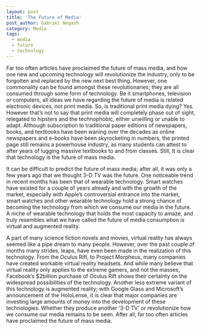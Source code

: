 ```yaml
---
layout: post
title: 'The Future of Media'
post_author: Gabriel Negash
category: Media
tags:
  - media
  - future
  - technology
---
```


Far too often articles have proclaimed the future of mass media, and how one new and upcoming technology will revolutionize the industry, only to be forgotten and replaced by the new next best thing. However, one commonality can be found amongst these revolutionaries; they are all consumed through some form of technology. Be it smartphones, television or computers, all ideas we have regarding the future of media is related electronic devices, not print media. So, is traditional print media dying? Yes. However that’s not to say that print media will completely phase out of sight, relegated to hipsters and the technophobic, either unwilling or unable to adapt. Although subscription to traditional paper editions of newspapers, books, and textbooks have been waning over the decades as online newspapers and e-books have been skyrocketing in numbers, the printed page still remains a powerhouse industry, as many students can attest to after years of lugging massive textbooks to and from classes. Still,  It is clear that technology is the future of mass media.

It can be difficult to predict the future of mass media; after all, it was only a few years ago that we thought 3-D TV was the future. One noticeable trend in recent months has been that of wearable technology. Smart watches have existed for a couple of years already and with the growth of the market, especially with Apple’s controversial entrance into the market, smart watches and other wearable technology hold a strong chance of becoming the technology from which we consume our media in the future.  A niche of wearable technology that holds the most capacity to amaze, and truly resembles what we have called the future of media consumption is virtual and augmented reality.

A part of many science fiction novels and movies, virtual reality has always seemed like a pipe dream to many people. However, over the past couple of months many strides, leaps, have even  been made in the realization of this technology. From the Oculus Rift, to Project Morpheus, many companies have created workable virtual reality headsets. And while many believe that virtual reality only applies to the extreme gamers, and not the masses, Facebook’s $2billion purchase of Oculus Rift shows their certainty on the widespread possibilities of the technology. Another less extreme variant of this technology is augmented reality; with Google Glass and Microsoft’s announcement of the HoloLense, it is clear that major companies are investing large amounts of money into the development of these technologies. Whether they produce another ‘3-D TV’ or revolutionize how we consume our media remains to be seen. After all, far too often articles have proclaimed the future of mass media.
